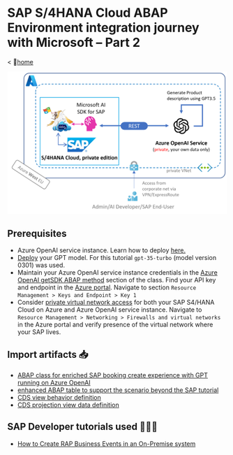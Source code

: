 # SAP S/4HANA Cloud ABAP Environment integration journey with Microsoft – Part 2

< 🏡[home](../README.md)

<img src="../img/embedded-steampunk-openai-overview.png" alt="integration architecture drawing" width="600px"/>

## Prerequisites

- Azure OpenAI service instance. Learn how to deploy [here.](https://learn.microsoft.com/azure/ai-services/openai/how-to/create-resource)
- [Deploy](https://learn.microsoft.com/azure/ai-services/openai/how-to/create-resource?#deploy-a-model) your GPT model. For this tutorial `gpt-35-turbo` (model version 0301) was used.
- Maintain your Azure OpenAI service instance credentials in the [Azure OpenAI getSDK ABAP method](ZEVENT_BP_BOOKINGTP_100.abap#L34) section of the class. Find your API key and endpoint in the [Azure portal](https://portal.azure.com/?#view/Microsoft_Azure_ProjectOxford/CognitiveServicesHub/~/OpenAI). Navigate to section `Resource Management > Keys and Endpoint > Key 1`
- Consider [private virtual network access](https://learn.microsoft.com/azure/ai-services/cognitive-services-virtual-networks) for both your SAP S4/HANA Cloud on Azure and Azure OpenAI service instance. Navigate to `Resource Management > Networking > Firewalls and virtual networks` in the Azure portal and verify presence of the virtual network where your SAP lives.

## Import artifacts 📥

- [ABAP class for enriched SAP booking create experience with GPT running on Azure OpenAI](./ZEVENT_BP_BOOKINGTP_100.abap)
- [enhanced ABAP table to support the scenario beyond the SAP tutorial](./ZBOOKING_000.abap)
- [CDS view behavior definition](./ZEVENT_R_BOOKINGTP_100.abap)
- [CDS projection view data definition](./ZEVENT_C_BOOKINGTP_100.abap)

## SAP Developer tutorials used 👩🏼‍🏫

- [How to Create RAP Business Events in an On-Premise system](https://developers.sap.com/tutorials/abap-environment-create-s4hana-rap-business-events.html)
